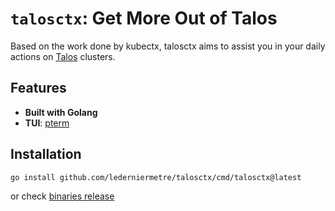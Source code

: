 # `talosctx`: Get More Out of Talos

Based on the work done by kubectx, talosctx aims to assist you in your daily actions on [Talos](https://www.talos.dev/) clusters.

## Features

- **Built with Golang**
- **TUI**: [pterm](https://github.com/pterm/pterm)

## Installation

```bash
go install github.com/lederniermetre/talosctx/cmd/talosctx@latest
```

or check [binaries release](https://github.com/lederniermetre/talosctx/releases)
